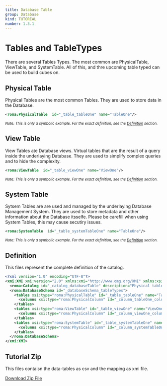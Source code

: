 ```yaml
---
title: Database Table
group: Database
kind: TUTORIAL
number: 1.3.1
---
```

# Tables and TableTypes

There are several Tables Types. The most common are PhysicalTable, ViewTable, and SystemTable. All of this, and thre upcoming table typed can be used to build cubes on.


## Physical Table

Physical Tables are the most common Tables.  They are used to store data in the Database.


```xml
<roma:PhysicalTable  id="_table_tableOne" name="TableOne"/>

```
*<small>Note: This is only a symbolic example. For the exact definition, see the [Definition](#definition) section.</small>*
## View Table

View Tables ate Database views. Virtual tables that are the result of a query inside the underlaying Database. They are used to simplify complex queries and to hide the complexity.


```xml
<roma:ViewTable  id="_table_viewOne" name="ViewOne"/>

```
*<small>Note: This is only a symbolic example. For the exact definition, see the [Definition](#definition) section.</small>*
## System Table

Sytsem Tables are are used and managed by the underlaying Database Management System. They are used to store metadata and other information about the Database itsselfe. Please be carefill when using System Tables, this may cause secutiry issues.


```xml
<roma:SystemTable  id="_table_systemTableOne" name="TableOne"/>

```
*<small>Note: This is only a symbolic example. For the exact definition, see the [Definition](#definition) section.</small>*

## Definition

This files represent the complete definition of the catalog.

```xml
<?xml version="1.0" encoding="UTF-8"?>
<xmi:XMI xmi:version="2.0" xmlns:xmi="http://www.omg.org/XMI" xmlns:xsi="http://www.w3.org/2001/XMLSchema-instance" xmlns:roma="https://www.daanse.org/spec/org.eclipse.daanse.rolap.mapping">
  <roma:Catalog id="_catalog_databaseTable" description="Physical table definitions and types" name="Daanse Tutorial - Database Table" dbschemas="_databaseSchema_tableTypes"/>
  <roma:DatabaseSchema id="_databaseSchema_tableTypes">
    <tables xsi:type="roma:PhysicalTable" id="_table_tableOne" name="TableOne">
      <columns xsi:type="roma:PhysicalColumn" id="_column_tableOne_columnOne" name="ColumnOne"/>
    </tables>
    <tables xsi:type="roma:ViewTable" id="_table_viewOne" name="ViewOne">
      <columns xsi:type="roma:PhysicalColumn" id="_column_viewOne_columnOne" name="ColumnOne"/>
    </tables>
    <tables xsi:type="roma:SystemTable" id="_table_systemTableOne" name="TableOne">
      <columns xsi:type="roma:PhysicalColumn" id="_column_systemTableOne_columnOne" name="ColumnOne"/>
    </tables>
  </roma:DatabaseSchema>
</xmi:XMI>

```



## Tutorial Zip
This files contaisn the data-tables as csv and the mapping as xmi file.

<a href="./zip/tutorial.database.table.zip" download>Download Zip File</a>
